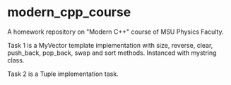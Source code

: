 # modern_cpp_course
A homework repository on "Modern C++" course of MSU Physics Faculty.

Task 1 is a MyVector template implementation with size, reverse, clear, push_back, pop_back, swap and sort methods. Instanced with mystring class.

Task 2 is a Tuple implementation task.
